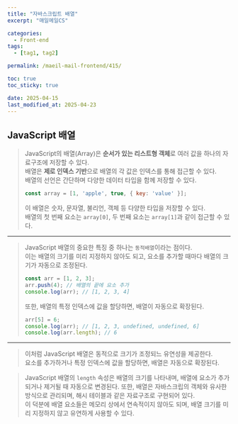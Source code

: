 ```yaml
---
title: "자바스크립트 배열"
excerpt: "매일메일CS"

categories:
  - Front-end
tags:
  - [tag1, tag2]

permalink: /maeil-mail-frontend/415/

toc: true
toc_sticky: true

date: 2025-04-15
last_modified_at: 2025-04-23
---
```


## JavaScript 배열

> JavaScript의 배열(Array)은 **순서가 있는 리스트형 객체**로 여러 값을 하나의 자료구조에 저장할 수 있다.    
> 배열은 **제로 인덱스 기반**으로 배열의 각 값은 인덱스를 통해 접근할 수 있다.    
> 배열의 선언은 간단하며 다양한 데이터 타입을 함께 저장할 수 있다.
> ```javascript
> const array = [1, 'apple', true, { key: 'value' }];
> ```
> 이 배열은 숫자, 문자열, 불리언, 객체 등 다양한 타입을 저장할 수 있다.   
> 배열의 첫 번째 요소는 `array[0]`, 두 번째 요소는 `array[1]`과 같이 접근할 수 있다.    

***

> JavaScript 배열의 중요한 특징 중 하나는 `동적배열`이라는 점이다.    
> 이는 배열의 크기를 미리 지정하지 않아도 되고, 요소를 추가할 때마다 배열의 크기가 자동으로 조정된다.
> ```javascript
> const arr = [1, 2, 3];
> arr.push(4); // 배열의 끝에 요소 추가
> console.log(arr); // [1, 2, 3, 4]
> ```
> 또한, 배열의 특정 인덱스에 값을 할당하면, 배열이 자동으로 확장된다.
> ```javascript
> arr[5] = 6;
> console.log(arr); // [1, 2, 3, undefined, undefined, 6]
> console.log(arr.length); // 6
> ```

***

> 이처럼 JavaScript 배열은 동적으로 크기가 조정되느 유연성을 제공한다.   
> 요소를 추가하거나 특정 인덱스에 값을 할당하면, 배열은 자동으로 확장된다.

> JavaScript 배열의 `length` 속성은 배열의 크기를 나타내며, 배열에 요소가 추가되거나 제거될 때 자동으로 변경된다.
> 또한, 배열은 자바스크립의 객체와 유사한 방식으로 관리되며, 해시 테이블과 같은 자료구조로 구현되어 있다.    
> 이 덕분에 배열 요소들은 메모리 상에서 연속적이지 않아도 되며, 배열 크기를 미리 지정하지 않고 유연하게 사용할 수 있다.